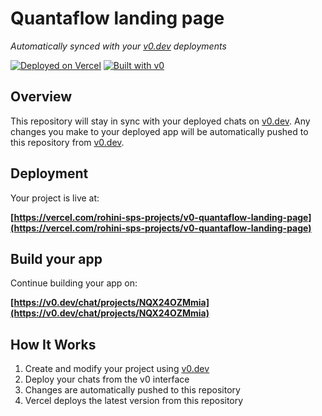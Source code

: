 # Quantaflow landing page

*Automatically synced with your [v0.dev](https://v0.dev) deployments*

[![Deployed on Vercel](https://img.shields.io/badge/Deployed%20on-Vercel-black?style=for-the-badge&logo=vercel)](https://vercel.com/rohini-sps-projects/v0-quantaflow-landing-page)
[![Built with v0](https://img.shields.io/badge/Built%20with-v0.dev-black?style=for-the-badge)](https://v0.dev/chat/projects/NQX24OZMmia)

## Overview

This repository will stay in sync with your deployed chats on [v0.dev](https://v0.dev).
Any changes you make to your deployed app will be automatically pushed to this repository from [v0.dev](https://v0.dev).

## Deployment

Your project is live at:

**[https://vercel.com/rohini-sps-projects/v0-quantaflow-landing-page](https://vercel.com/rohini-sps-projects/v0-quantaflow-landing-page)**

## Build your app

Continue building your app on:

**[https://v0.dev/chat/projects/NQX24OZMmia](https://v0.dev/chat/projects/NQX24OZMmia)**

## How It Works

1. Create and modify your project using [v0.dev](https://v0.dev)
2. Deploy your chats from the v0 interface
3. Changes are automatically pushed to this repository
4. Vercel deploys the latest version from this repository